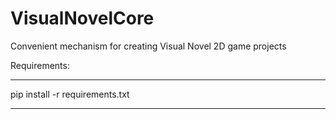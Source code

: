 # VisualNovelCore
Convenient mechanism for creating Visual Novel 2D game projects

Requirements:
***
pip install -r requirements.txt
***
